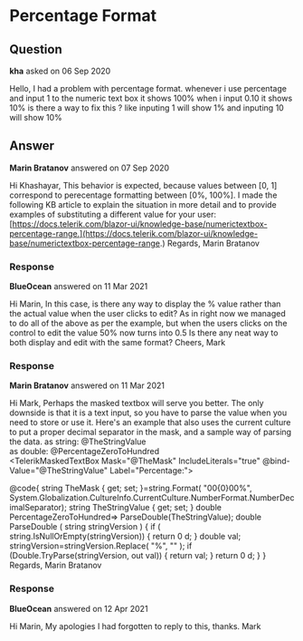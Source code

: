 # Percentage Format

## Question

**kha** asked on 06 Sep 2020

Hello, I had a problem with percentage format. whenever i use percentage and input 1 to the numeric text box it shows 100% when i input 0.10 it shows 10% is there a way to fix this ? like inputing 1 will show 1% and inputing 10 will show 10%

## Answer

**Marin Bratanov** answered on 07 Sep 2020

Hi Khashayar, This behavior is expected, because values between [0, 1] correspond to perecentage formatting between [0%, 100%]. I made the following KB article to explain the situation in more detail and to provide examples of substituting a different value for your user: [https://docs.telerik.com/blazor-ui/knowledge-base/numerictextbox-percentage-range.](https://docs.telerik.com/blazor-ui/knowledge-base/numerictextbox-percentage-range.) Regards, Marin Bratanov

### Response

**BlueOcean** answered on 11 Mar 2021

Hi Marin, In this case, is there any way to display the % value rather than the actual value when the user clicks to edit? As in right now we managed to do all of the above as per the example, but when the users clicks on the control to edit the value 50% now turns into 0.5 Is there any neat way to both display and edit with the same format? Cheers, Mark

### Response

**Marin Bratanov** answered on 11 Mar 2021

Hi Mark, Perhaps the masked textbox will serve you better. The only downside is that it is a text input, so you have to parse the value when you need to store or use it. Here's an example that also uses the current culture to put a proper decimal separator in the mask, and a sample way of parsing the data. as string: @TheStringValue
<br /> as double: @PercentageZeroToHundred
<br />
<TelerikMaskedTextBox Mask="@TheMask" IncludeLiterals="true" @bind-Value="@TheStringValue" Label="Percentage:">
</TelerikMaskedTextBox>

@code{ string TheMask { get; set; }=string.Format( "00{0}00%", System.Globalization.CultureInfo.CurrentCulture.NumberFormat.NumberDecimalSeparator); string TheStringValue { get; set; } double PercentageZeroToHundred=> ParseDouble(TheStringValue); double ParseDouble ( string stringVersion ) { if ( string.IsNullOrEmpty(stringVersion))
{ return 0 d;
} double val;
stringVersion=stringVersion.Replace( "%", "" ); if (Double.TryParse(stringVersion, out val))
{ return val;
} return 0 d;
}
} Regards, Marin Bratanov

### Response

**BlueOcean** answered on 12 Apr 2021

Hi Marin, My apologies I had forgotten to reply to this, thanks. Mark

